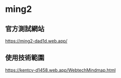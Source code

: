 # ming2

## 官方測試網站
https://ming2-dad1d.web.app/  

## 使用技術範圍
https://kentcv-d1458.web.app/WebtechMindmap.html  
